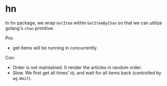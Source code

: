 # hn

In hn package, we wrap `GetItem` within `GetItemByChan` so that we can utilize golang's `chan` primitive.

Pro:

- get items will be running in concurrently.

Con:

- Order is not maintained. It render the articles in random order.
- Slow. We first get all itmes' id, and wait for all items back (controlled by `wg.Wait`).